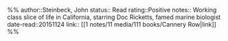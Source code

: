%%
author::Steinbeck, John
status:: Read
rating::Positive
notes:: Working class slice of life in California, starring Doc Ricketts, famed marine biologist
date-read::20151124
link:: [[1 notes/11 media/111 books/Cannery Row|link]]
%%